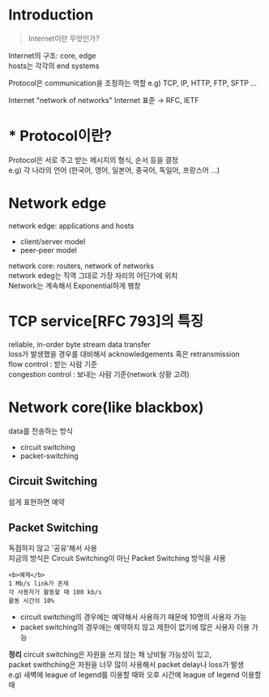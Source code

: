 # Introduction
> Internet이란 무엇인가?

Internet의 구조: core, edge<br/>
hosts는 각각의 end systems

Protocol은 communication을 조정하는 역할  e.g) TCP, IP, HTTP, FTP, SFTP ...

Internet "network of networks"  Internet 표준 → RFC, IETF

# * Protocol이란?
Protocol은 서로 주고 받는 메시지의 형식, 순서 등을 결정  
e.g) 각 나라의 언어 (한국어, 영어, 일본어, 중국어, 독일어, 프랑스어 ...)

# Network edge
network edge: applications and hosts  
* client/server model
* peer-peer model

network core: routers, network of networks  
network edeg는 직역 그대로 가장 자리의 어딘가에 위치  
Network는 계속해서 Exponential하게 팽창  

# TCP service[RFC 793]의 특징  
reliable, in-order byte stream data transfer  
loss가 발생했을 경우를 대비해서 acknowledgements 혹은 retransmission  
flow control : 받는 사람 기준  
congestion control : 보내는 사람 기준(network 상황 고려)  

# Network core(like blackbox)  
data를 전송하는 방식  
* circuit switching  
* packet-switching  

## Circuit Switching  
쉽게 표현하면 예약  
## Packet Switching  
독점하지 않고 '공유'해서 사용  
지금의 방식은 Circuit Switching이 아닌 Packet Switching 방식을 사용  
~~~~
<b>예제</b>
1 Mb/s link가 존재  
각 사용자가 활동할 때 100 kb/s  
활동 시간의 10%   
~~~~
* circuit switching의 경우에는 예약해서 사용하기 때문에 10명의 사용자 가능  
* packet switching의 경우에는 예약하지 않고 제한이 없기에 많은 사용자 이용 가능  

<b>정리</b>
circuit switching은 자원을 쓰지 않는 채 낭비될 가능성이 있고,  
packet swithching은 자원을 너무 많이 사용해서 packet delay나 loss가 발생  
e.g) 새벽에 league of legend를 이용할 때와 오후 시간에 league of legend 이용할 때  
